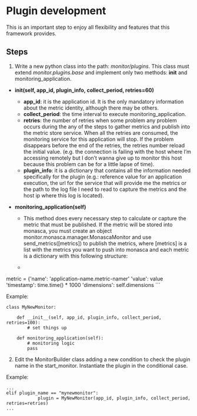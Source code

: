 # Plugin development
This is an important step to enjoy all flexibility and features that this framework provides.

## Steps
1. Write a new python class into the path: *monitor/plugins*. This class must extend *monitor.plugins.base* and implement only two methods: __init__ and  monitoring_application.

* **__init__(self, app_id, plugin_info, collect_period, retries=60)**
	* **app_id**: it is the application id. It is the only mandatory information about the metric identity, although there may be others.
	* **collect_period**: the time interval to execute monitoring_application.
	* **retries**: the number of retries when some problem any problem occurs during the any of the steps to gather metrics and publish into the metric store service. When all the retries are consumed, the monitoring service for this application will stop. If the problem disappears before the end of the retries, the retries number reload the initial value. (e.g. the connection is failing with the host where I’m accessing remotely but I don’t wanna give up to monitor this host because this problem can be for a little lapse of time).
	* **plugin_info**: it is a dictionary that contains all the information needed specifically for the plugin (e.g.: reference value for an application execution, the url for the service that will provide me the metrics or the path to the log file I need to read to capture the metrics and the host ip where this log is located).

* **monitoring_application(self)**
	* This method does every necessary step to calculate or capture the metric that must be published. If the metric will be stored into monasca, you must create an object monitor.monasca.manager.MonascaMonitor and use send_metrics([metrics]) to publish the metrics, where [metrics] is a list with the metrics you want to push into monasca and each metric is a dictionary with this following structure:

	* ```
metric = {'name':  'application-name.metric-namer'
		   'value': value
		   'timestamp': time.time() * 1000
		   'dimensions': self.dimensions
	```

Example:

```
class MyNewMonitor:

    def __init__(self, app_id, plugin_info, collect_period, retries=100):
        # set things up
        
    def monitoring_application(self):
        # monitoring logic
        pass
```

2. Edit the MonitorBuilder class adding a new condition to check the plugin name in the start_monitor. Instantiate the plugin in the conditional case.

Example:
```
...
elif plugin_name == "mynewmonitor":
            plugin = MyNewMonitor(app_id, plugin_info, collect_period, retries=retries)
...
```
